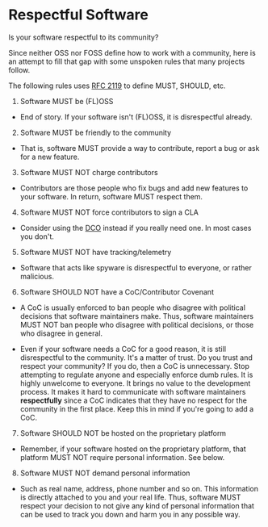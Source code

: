 # Respectful Software

Is your software respectful to its community?

Since neither OSS nor FOSS define how to work with a community, here is an
attempt to fill that gap with some unspoken rules that many projects follow.

The following rules uses [RFC 2119](https://www.ietf.org/rfc/rfc2119.txt)
to define MUST, SHOULD, etc.

1. Software MUST be (FL)OSS
- End of story. If your software isn't (FL)OSS, it is disrespectful already.

2. Software MUST be friendly to the community
- That is, software MUST provide a way to contribute, report a bug or ask for
  a new feature.

3. Software MUST NOT charge contributors
- Contributors are those people who fix bugs and add new features to your
  software. In return, software MUST respect them.

4. Software MUST NOT force contributors to sign a CLA
- Consider using the [DCO](https://developercertificate.org) instead if you really
  need one. In most cases you don't.

5. Software MUST NOT have tracking/telemetry
- Software that acts like spyware is disrespectful to everyone, or rather
  malicious.

6. Software SHOULD NOT have a CoC/Contributor Covenant
- A CoC is usually enforced to ban people who disagree with political decisions
  that software maintainers make. Thus, software maintainers MUST NOT ban people
  who disagree with political decisions, or those who disagree in general.

- Even if your software needs a CoC for a good reason, it is still disrespectful
  to the community. It's a matter of trust. Do you trust and respect
  your community? If you do, then a CoC is unnecessary. Stop attempting to
  regulate anyone and especially enforce dumb rules. It is highly unwelcome to
  everyone. It brings no value to the development process. It makes it hard to
  communicate with software maintainers **respectfully** since a CoC indicates
  that they have no respect for the community in the first place. Keep this in
  mind if you're going to add a CoC.

7. Software SHOULD NOT be hosted on the proprietary platform
- Remember, if your software hosted on the proprietary platform, that platform
  MUST NOT require personal information. See below.

8. Software MUST NOT demand personal information
- Such as real name, address, phone number and so on. This information is
  directly attached to you and your real life. Thus, software MUST respect
  your decision to not give any kind of personal information that can be used
  to track you down and harm you in any possible way.
